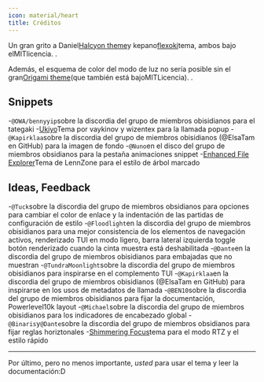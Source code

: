 ```yaml
---
icon: material/heart
title: Créditos
---
```


Un gran grito a Daniel[Halcyon theme](https://github.com/dbarenholz/halcyon-obsidian)y kepano[flexoki](https://github.com/kepano/flexoki-obsidian)tema, ambos bajo elMITlicencia.
.

Además, el esquema de color del modo de luz no sería posible sin el gran[Origami theme](https://github.com/7368697661/Origami)(que también está bajoMITLicencia).
.

## Snippets
-`@OWA/bennyyip`sobre la discordia del grupo de miembros obisidianos para el tategaki
-[Ukiyo](https://github.com/technerium/obsidian-ukiyo)Tema por vaykinov y wizentex para la llamada popup
-`@Kapirklaa`sobre la discordia del grupo de miembros obisidianos (@ElsaTam en GitHub) para la imagen de fondo
-`@Nuno`en el disco del grupo de miembros obsidianos para la pestaña animaciones snippet
-[Enhanced File Explorer](https://github.com/LennZone/enhanced-file-explorer-tree)Tema de LennZone para el estilo de árbol marcado

## Ideas, Feedback
-`@Tuck`sobre la discordia del grupo de miembros obsidianos para opciones para cambiar el color de enlace y la indentación de las partidas de configuración de estilo
-`@Floodlight`en la discordia del grupo de miembros obisidianos para una mejor consistencia de los elementos de navegación activos, renderizado TUI en modo ligero, barra lateral izquierda toggle botón renderizado cuando la cinta muestra está deshabilitada
-`@Dante`en la discordia del grupo de miembros obisidianos para embajadas que no muestran
-`@TundraMoonlight`sobre la discordia del grupo de miembros obisidianos para inspirarse en el complemento TUI
-`@Kapirklaa`en la discordia del grupo de miembros obisidianos (@ElsaTam en GitHub) para inspirarse en los usos de metadatos de llamada
-`@BEN10`sobre la discordia del grupo de miembros obisidianos para fijar la documentación, Powerlevel10k layout
-`@Michael`sobre la discordia del grupo de miembros obisidianos para los indicadores de encabezado global
-`@Binaris`y`@Dante`sobre la discordia del grupo de miembros obsidianos para fijar reglas horiztonales
-[Shimmering Focus](https://github.com/chrisgrieser/shimmering-focus)tema para el modo RTZ y el estilo rápido

___
Por último, pero no menos importante, *usted* para usar el tema y leer la documentación:D